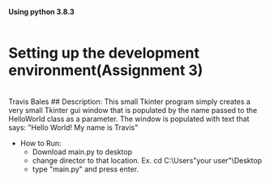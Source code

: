 **Using python 3.8.3**
<br>
<br>

# Setting up the development environment(Assignment 3)
<br>
Travis Bales
## Description:
This small Tkinter program simply creates a very small Tkinter gui window that is populated by the name passed to the HelloWorld class as a parameter. The window is populated with text that says: "Hello World! My name is Travis"

<br>

- How to Run:
  - Download main.py to desktop
  - change director to that location. Ex. cd C:\Users\"your user"\Desktop
  - type "main.py" and press enter.
